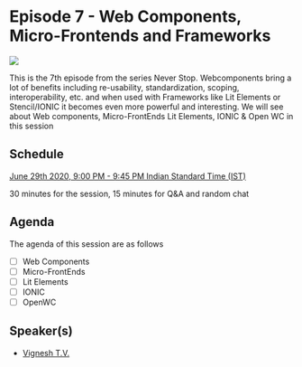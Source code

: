 # Episode 7 - Web Components, Micro-Frontends and Frameworks

![](7-Webcomponents.png)

This is the 7th episode from the series Never Stop. Webcomponents bring a lot of benefits including re-usability, standardization, scoping, interoperability, etc. and when used with Frameworks like Lit Elements or Stencil/IONIC it becomes even more powerful and interesting. We will see about Web components, Micro-FrontEnds Lit Elements, IONIC & Open WC in this session

## Schedule

[June 29th 2020, 9:00 PM - 9:45 PM Indian Standard Time (IST)]()

30 minutes for the session, 15 minutes for Q&A and random chat

## Agenda

The agenda of this session are as follows

- [ ] Web Components
- [ ] Micro-FrontEnds
- [ ] Lit Elements
- [ ] IONIC
- [ ] OpenWC

## Speaker(s)

- [Vignesh T.V.](http://tvvignesh.com/)
